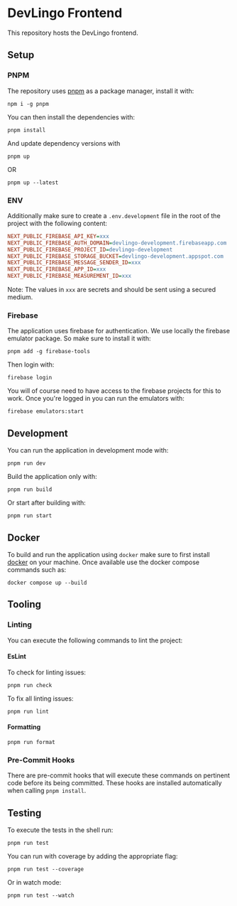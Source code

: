 # DevLingo Frontend

This repository hosts the DevLingo frontend.

## Setup

### PNPM

The repository uses [pnpm](https://pnpm.io/) as a package manager, install it with:

```shell
npm i -g pnpm
```

You can then install the dependencies with:

```shell
pnpm install
```

And update dependency versions with

```shell
pnpm up
```

OR

```shell
pnpm up --latest
```

### ENV

Additionally make sure to create a `.env.development` file in the root of the project with the following content:

```ini
NEXT_PUBLIC_FIREBASE_API_KEY=xxx
NEXT_PUBLIC_FIREBASE_AUTH_DOMAIN=devlingo-development.firebaseapp.com
NEXT_PUBLIC_FIREBASE_PROJECT_ID=devlingo-development
NEXT_PUBLIC_FIREBASE_STORAGE_BUCKET=devlingo-development.appspot.com
NEXT_PUBLIC_FIREBASE_MESSAGE_SENDER_ID=xxx
NEXT_PUBLIC_FIREBASE_APP_ID=xxx
NEXT_PUBLIC_FIREBASE_MEASUREMENT_ID=xxx
```

Note: The values in `xxx` are secrets and should be sent using a secured medium.

### Firebase

The application uses firebase for authentication. We use locally the firebase emulator package. So make sure to install it
with:

```shell
pnpm add -g firebase-tools
```

Then login with:

```shell
firebase login
```

You will of course need to have access to the firebase projects for this to work. Once you're logged in
you can run the emulators with:

```shell
firebase emulators:start
```

## Development

You can run the application in development mode with:

```shell
pnpm run dev
```

Build the application only with:

```shell
pnpm run build
```

Or start after building with:

```shell
pnpm run start
```

## Docker

To build and run the application using `docker` make sure to first install [docker](https://www.docker.com/) on your machine.
Once available use the docker compose commands such as:

```shell
docker compose up --build
```

## Tooling

### Linting

You can execute the following commands to lint the project:

#### EsLint

To check for linting issues:

```shell
pnpm run check
```

To fix all linting issues:

```shell
pnpm run lint
```

#### Formatting

```shell
pnpm run format
```

### Pre-Commit Hooks

There are pre-commit hooks that will execute these commands on pertinent code before its being committed.
These hooks are installed automatically when calling `pnpm install`.

## Testing

To execute the tests in the shell run:

```shell
pnpm run test
```

You can run with coverage by adding the appropriate flag:

```shell
pnpm run test --coverage
```

Or in watch mode:

```shell
pnpm run test --watch
```
